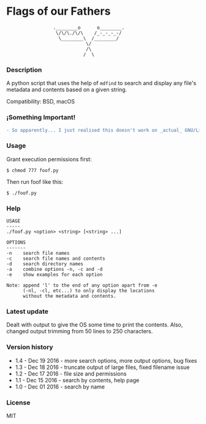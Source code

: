 # Flags of our Fathers

```
                 .________o      o________.
                  \/\/\./\/\    /_-_-_-_-/
                   \________\  /________/
                             \/
                             /\
                            /  \
```

### Description

A python script that uses the help of `mdfind` to search and display any file's metadata and contents based on a given string.

Compatibility: BSD, macOS

### ¡Something Important!
```diff
- So apparently... I just realised this doesn't work on _actual_ GNU/Linux, rather only on BSD-derived and Darwin systems. Sorry to all who have been mind boggled by the 'mdfind: not found' message (if you've got to that stage). Either way it still has its place as the OSes it supports will (slowly, but steadily) become a greater part of the hacking scene. Further apologies for the confusion.
```

### Usage

Grant execution permissions first:

`$ chmod 777 foof.py`

Then run foof like this:

`$ ./foof.py`

### Help

```
USAGE
-----
./foof.py <option> <string> [<string> ...]

OPTIONS
-------
-n    search file names
-c    search file names and contents
-d    search directory names
-a    combine options -n, -c and -d
-e    show examples for each option

Note: append 'l' to the end of any option apart from -e
      (-nl, -cl, etc...) to only display the locations
      without the metadata and contents.
```

### Latest update

Dealt with output to give the OS some time to print the contents. Also, changed output trimming from 50 lines to 250 characters.

### Version history

* 1.4 - Dec 19 2016 - more search options, more output options, bug fixes
* 1.3 - Dec 18 2016 - truncate output of large files, fixed filename issue
* 1.2 - Dec 17 2016 - file size and permissions
* 1.1 - Dec 15 2016 - search by contents, help page
* 1.0 - Dec 01 2016 - search by name

### License

MIT
